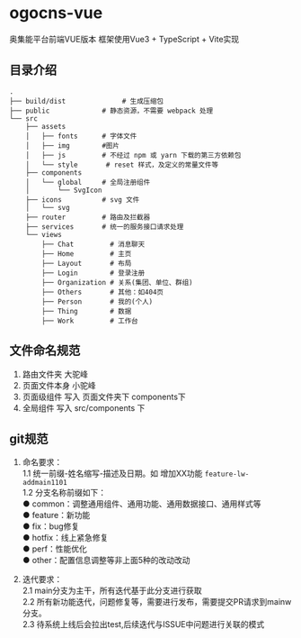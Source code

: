 # ogocns-vue
奥集能平台前端VUE版本
框架使用Vue3 + TypeScript + Vite实现
## 目录介绍

```
.
├── build/dist              # 生成压缩包
├── public             # 静态资源，不需要 webpack 处理
└── src
    ├── assets
    │   ├── fonts      # 字体文件
    │   ├── img        #图片
    │   ├── js         # 不经过 npm 或 yarn 下载的第三方依赖包
    │   └── style       # reset 样式，及定义的常量文件等
    ├── components
    │   └── global     # 全局注册组件
    │       └── SvgIcon
    ├── icons          # svg 文件
    │   └── svg
    ├── router         # 路由及拦截器
    ├── services       # 统一的服务接口请求处理
    └── views
        ├── Chat         # 消息聊天
        ├── Home         # 主页
        ├── Layout       # 布局
        ├── Login        # 登录注册
        ├── Organization # 关系(集团、单位、群组)
        ├── Others       # 其他：如404页
        ├── Person       # 我的(个人)
        ├── Thing        # 数据
        ├── Work         # 工作台
```
## 文件命名规范
1. 路由文件夹 大驼峰
2. 页面文件本身 小驼峰
3. 页面级组件 写入 页面文件夹下 components下
4. 全局组件 写入 src/components 下
## git规范
1.  命名要求：  
    1.1 统一前缀-姓名缩写-描述及日期。如 增加XX功能 ``feature-lw-addmain1101``  
    1.2 分支名称前缀如下：  
● common：调整通用组件、通用功能、通用数据接口、通用样式等  
● feature：新功能  
● fix：bug修复  
● hotfix：线上紧急修复  
● perf：性能优化  
● other：配置信息调整等非上面5种的改动改动  

2. 迭代要求：  
    2.1 main分支为主干，所有迭代基于此分支进行获取  
    2.2 所有新功能迭代，问题修复等，需要进行发布，需要提交PR请求到mainw分支。  
    2.3 待系统上线后会拉出test,后续迭代与ISSUE中问题进行关联的模式  
